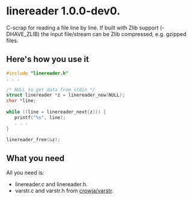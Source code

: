 # linereader 1.0.0-dev0.

C-scrap for reading a file line by line. If built with Zlib support
(-DHAVE\_ZLIB) the input file/stream can be Zlib compressed, e.g. gzipped files.

## Here's how you use it

```c
#include "linereader.h"
. . .

/* NULL to get data from stdin */
struct linereader *z = linereader_new(NULL);
char *line;
      
while ((line = linereader_next(z))) {
   printf("%s", line);
   . . .
}

linereader_free(&z);
```

## What you need

All you need is:

* linereader.c and linereader.h.
* varstr.c and varstr.h from [crowja/varstr](https://github.com/crowja/varstr).
